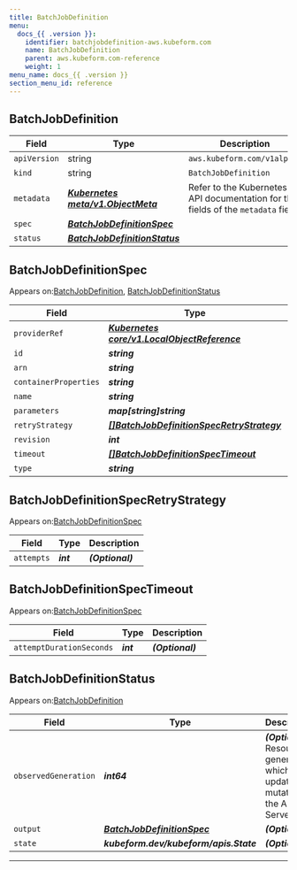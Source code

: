 ```yaml
---
title: BatchJobDefinition
menu:
  docs_{{ .version }}:
    identifier: batchjobdefinition-aws.kubeform.com
    name: BatchJobDefinition
    parent: aws.kubeform.com-reference
    weight: 1
menu_name: docs_{{ .version }}
section_menu_id: reference
---
```


## BatchJobDefinition
| Field | Type | Description |
| ------ | ----- | ----------- |
| `apiVersion` | string | `aws.kubeform.com/v1alpha1` |
|    `kind` | string | `BatchJobDefinition` |
| `metadata` | ***[Kubernetes meta/v1.ObjectMeta](https://kubernetes.io/docs/reference/generated/kubernetes-api/v1.13/#objectmeta-v1-meta)***|Refer to the Kubernetes API documentation for the fields of the `metadata` field.|
| `spec` | ***[BatchJobDefinitionSpec](#BatchJobDefinitionSpec)***||
| `status` | ***[BatchJobDefinitionStatus](#BatchJobDefinitionStatus)***||
## BatchJobDefinitionSpec

Appears on:[BatchJobDefinition](#BatchJobDefinition), [BatchJobDefinitionStatus](#BatchJobDefinitionStatus)

| Field | Type | Description |
| ------ | ----- | ----------- |
| `providerRef` | ***[Kubernetes core/v1.LocalObjectReference](https://kubernetes.io/docs/reference/generated/kubernetes-api/v1.13/#localobjectreference-v1-core)***||
| `id` | ***string***||
| `arn` | ***string***| ***(Optional)*** |
| `containerProperties` | ***string***| ***(Optional)*** |
| `name` | ***string***||
| `parameters` | ***map[string]string***| ***(Optional)*** |
| `retryStrategy` | ***[[]BatchJobDefinitionSpecRetryStrategy](#BatchJobDefinitionSpecRetryStrategy)***| ***(Optional)*** |
| `revision` | ***int***| ***(Optional)*** |
| `timeout` | ***[[]BatchJobDefinitionSpecTimeout](#BatchJobDefinitionSpecTimeout)***| ***(Optional)*** |
| `type` | ***string***||
## BatchJobDefinitionSpecRetryStrategy

Appears on:[BatchJobDefinitionSpec](#BatchJobDefinitionSpec)

| Field | Type | Description |
| ------ | ----- | ----------- |
| `attempts` | ***int***| ***(Optional)*** |
## BatchJobDefinitionSpecTimeout

Appears on:[BatchJobDefinitionSpec](#BatchJobDefinitionSpec)

| Field | Type | Description |
| ------ | ----- | ----------- |
| `attemptDurationSeconds` | ***int***| ***(Optional)*** |
## BatchJobDefinitionStatus

Appears on:[BatchJobDefinition](#BatchJobDefinition)

| Field | Type | Description |
| ------ | ----- | ----------- |
| `observedGeneration` | ***int64***| ***(Optional)*** Resource generation, which is updated on mutation by the API Server.|
| `output` | ***[BatchJobDefinitionSpec](#BatchJobDefinitionSpec)***| ***(Optional)*** |
| `state` | ***kubeform.dev/kubeform/apis.State***| ***(Optional)*** |
---

